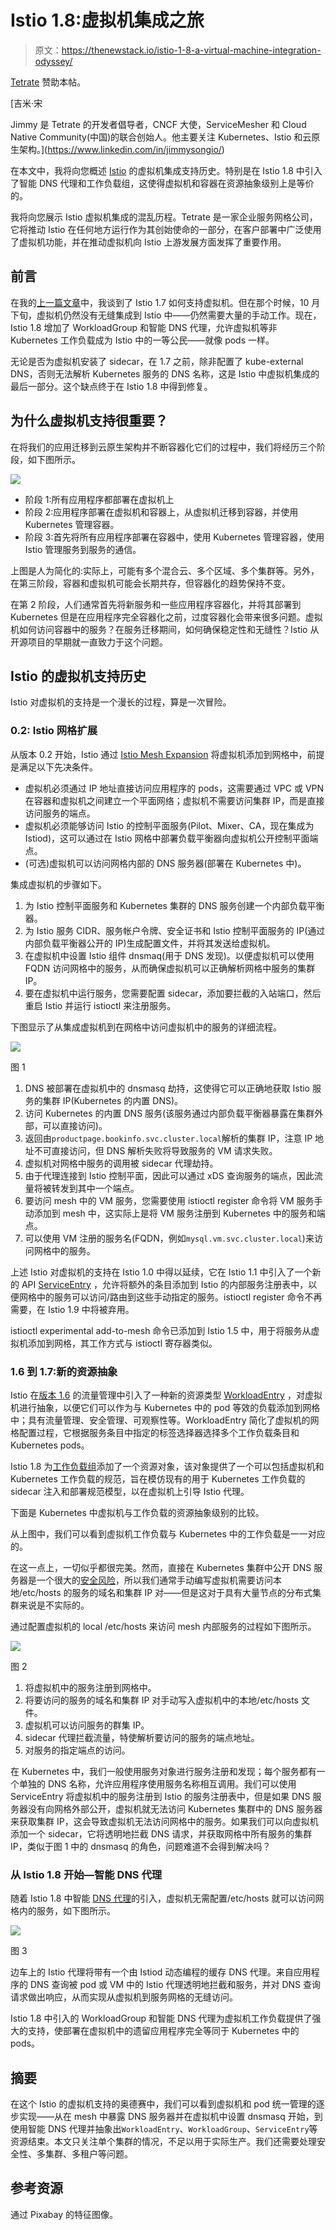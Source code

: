# Istio 1.8:虚拟机集成之旅

> 原文：<https://thenewstack.io/istio-1-8-a-virtual-machine-integration-odyssey/>

[Tetrate](https://www.tetrate.io/) 赞助本帖。

 [吉米·宋

Jimmy 是 Tetrate 的开发者倡导者，CNCF 大使，ServiceMesher 和 Cloud Native Community(中国)的联合创始人。他主要关注 Kubernetes、Istio 和云原生架构。](https://www.linkedin.com/in/jimmysongio/) 

在本文中，我将向您概述 [Istio](https://istio.io/) 的虚拟机集成支持历史。特别是在 Istio 1.8 中引入了智能 DNS 代理和工作负载组，这使得虚拟机和容器在资源抽象级别上是等价的。

我将向您展示 Istio 虚拟机集成的混乱历程。Tetrate 是一家企业服务网格公司，它将推动 Istio 在任何地方运行作为其创始使命的一部分，在客户部署中广泛使用了虚拟机功能，并在推动虚拟机向 Istio 上游发展方面发挥了重要作用。

## 前言

在我的[上一篇文章](https://thenewstack.io/how-to-integrate-virtual-machines-into-istio-service-mesh/)中，我谈到了 Istio 1.7 如何支持虚拟机。但在那个时候，10 月下旬，虚拟机仍然没有无缝集成到 Istio 中——仍然需要大量的手动工作。现在，Istio 1.8 增加了 WorkloadGroup 和智能 DNS 代理，允许虚拟机等非 Kubernetes 工作负载成为 Istio 中的一等公民——就像 pods 一样。

无论是否为虚拟机安装了 sidecar，在 1.7 之前，除非配置了 kube-external DNS，否则无法解析 Kubernetes 服务的 DNS 名称，这是 Istio 中虚拟机集成的最后一部分。这个缺点终于在 Istio 1.8 中得到修复。

## 为什么虚拟机支持很重要？

在将我们的应用迁移到云原生架构并不断容器化它们的过程中，我们将经历三个阶段，如下图所示。

![](img/334b3ebaaa8c534fef411175a32a2f6c.png)

*   阶段 1:所有应用程序都部署在虚拟机上
*   阶段 2:应用程序部署在虚拟机和容器上，从虚拟机迁移到容器，并使用 Kubernetes 管理容器。
*   阶段 3:首先将所有应用程序部署在容器中，使用 Kubernetes 管理容器，使用 Istio 管理服务到服务的通信。

上图是人为简化的:实际上，可能有多个混合云、多个区域、多个集群等。另外，在第三阶段，容器和虚拟机可能会长期共存，但容器化的趋势保持不变。

在第 2 阶段，人们通常首先将新服务和一些应用程序容器化，并将其部署到 Kubernetes 但是在应用程序完全容器化之前，过度容器化会带来很多问题。虚拟机如何访问容器中的服务？在服务迁移期间，如何确保稳定性和无缝性？Istio 从开源项目的早期就一直致力于这个问题。

## Istio 的虚拟机支持历史

Istio 对虚拟机的支持是一个漫长的过程，算是一次冒险。

### 0.2: Istio 网格扩展

从版本 0.2 开始，Istio 通过 [Istio Mesh Expansion](https://istio.io/v0.2/docs/setup/kubernetes/mesh-expansion.html) 将虚拟机添加到网格中，前提是满足以下先决条件。

*   虚拟机必须通过 IP 地址直接访问应用程序的 pods，这需要通过 VPC 或 VPN 在容器和虚拟机之间建立一个平面网络；虚拟机不需要访问集群 IP，而是直接访问服务的端点。
*   虚拟机必须能够访问 Istio 的控制平面服务(Pilot、Mixer、CA，现在集成为 Istiod)，这可以通过在 Istio 网格中部署负载平衡器向虚拟机公开控制平面端点。
*   (可选)虚拟机可以访问网格内部的 DNS 服务器(部署在 Kubernetes 中)。

集成虚拟机的步骤如下。

1.  为 Istio 控制平面服务和 Kubernetes 集群的 DNS 服务创建一个内部负载平衡器。
2.  为 Istio 服务 CIDR、服务帐户令牌、安全证书和 Istio 控制平面服务的 IP(通过内部负载平衡器公开的 IP)生成配置文件，并将其发送给虚拟机。
3.  在虚拟机中设置 Istio 组件 dnsmaq(用于 DNS 发现)。以便虚拟机可以使用 FQDN 访问网格中的服务，从而确保虚拟机可以正确解析网格中服务的集群 IP。
4.  要在虚拟机中运行服务，您需要配置 sidecar，添加要拦截的入站端口，然后重启 Istio 并运行 istioctl 来注册服务。

下图显示了从集成虚拟机到在网格中访问虚拟机中的服务的详细流程。

![](img/3e600df532def7987de1a27bec84a358.png)

图 1

1.  DNS 被部署在虚拟机中的 dnsmasq 劫持，这使得它可以正确地获取 Istio 服务的集群 IP(Kubernetes 的内置 DNS)。
2.  访问 Kubernetes 的内置 DNS 服务(该服务通过内部负载平衡器暴露在集群外部，可以直接访问)。
3.  返回由`productpage.bookinfo.svc.cluster.local`解析的集群 IP，注意 IP 地址不可直接访问，但 DNS 解析失败将导致服务的 VM 请求失败。
4.  虚拟机对网格中服务的调用被 sidecar 代理劫持。
5.  由于代理连接到 Istio 控制平面，因此可以通过 xDS 查询服务的端点，因此流量将被转发到其中一个端点。
6.  要访问 mesh 中的 VM 服务，您需要使用 istioctl register 命令将 VM 服务手动添加到 mesh 中，这实际上是将 VM 服务注册到 Kubernetes 中的服务和端点。
7.  可以使用 VM 注册的服务名(FQDN，例如`mysql.vm.svc.cluster.local`)来访问网格中的服务。

上述 Istio 对虚拟机的支持在 Istio 1.0 中得以延续，它在 Istio 1.1 中引入了一个新的 API [ServiceEntry](https://istio.io/latest/docs/reference/config/networking/service-entry/) ，允许将额外的条目添加到 Istio 的内部服务注册表中，以便网格中的服务可以访问/路由到这些手动指定的服务。istioctl register 命令不再需要，在 Istio 1.9 中将被弃用。

istioctl experimental add-to-mesh 命令已添加到 Istio 1.5 中，用于将服务从虚拟机添加到网格，其工作方式与 istioctl 寄存器类似。

### 1.6 到 1.7:新的资源抽象

Istio 在[版本 1.6](https://istio.io/latest/news/releases/1.6.x/announcing-1.6/) 的流量管理中引入了一种新的资源类型 [WorkloadEntry](https://istio.io/latest/docs/reference/config/networking/workload-entry/) ，对虚拟机进行抽象，以便它们可以作为与 Kubernetes 中的 pod 等效的负载添加到网格中；具有流量管理、安全管理、可观察性等。WorkloadEntry 简化了虚拟机的网格配置过程，它根据服务条目中指定的标签选择器选择多个工作负载条目和 Kubernetes pods。

Istio 1.8 为[工作负载组](http://istio.io/latest/docs/reference/config/networking/workload-group/)添加了一个资源对象，该对象提供了一个可以包括虚拟机和 Kubernetes 工作负载的规范，旨在模仿现有的用于 Kubernetes 工作负载的 sidecar 注入和部署规范模型，以在虚拟机上引导 Istio 代理。

下面是 Kubernetes 中虚拟机与工作负载的资源抽象级别的比较。

从上图中，我们可以看到虚拟机工作负载与 Kubernetes 中的工作负载是一一对应的。

在这一点上，一切似乎都很完美。然而，直接在 Kubernetes 集群中公开 DNS 服务器是一个很大的[安全风险](https://blog.aquasec.com/dns-spoofing-kubernetes-clusters)，所以我们通常手动编写虚拟机需要访问本地/etc/hosts 的服务的域名和集群 IP 对——但是这对于具有大量节点的分布式集群来说是不实际的。

通过配置虚拟机的 local /etc/hosts 来访问 mesh 内部服务的过程如下图所示。

![](img/736d56d3f6976142f11e558855003c21.png)

图 2

1.  将虚拟机中的服务注册到网格中。
2.  将要访问的服务的域名和集群 IP 对手动写入虚拟机中的本地/etc/hosts 文件。
3.  虚拟机可以访问服务的群集 IP。
4.  sidecar 代理拦截流量，特使解析要访问的服务的端点地址。
5.  对服务的指定端点的访问。

在 Kubernetes 中，我们一般使用服务对象进行服务注册和发现；每个服务都有一个单独的 DNS 名称，允许应用程序使用服务名称相互调用。我们可以使用 ServiceEntry 将虚拟机中的服务注册到 Istio 的服务注册表中，但是如果 DNS 服务器没有向网格外部公开，虚拟机就无法访问 Kubernetes 集群中的 DNS 服务器来获取集群 IP，这会导致虚拟机无法访问网格中的服务。如果我们可以向虚拟机添加一个 sidecar，它将透明地拦截 DNS 请求，并获取网格中所有服务的集群 IP，类似于图 1 中的 dnsmasq 的角色，问题难道不会得到解决吗？

### 从 Istio 1.8 开始—智能 DNS 代理

随着 Istio 1.8 中智能 [DNS 代理](https://cloudnative.to/blog/istio-dns-proxy/)的引入，虚拟机无需配置/etc/hosts 就可以访问网格内的服务，如下图所示。

![](img/ffb14dc0b08399ed1621ca66ccea8e45.png)

图 3

边车上的 Istio 代理将带有一个由 Istiod 动态编程的缓存 DNS 代理。来自应用程序的 DNS 查询被 pod 或 VM 中的 Istio 代理透明地拦截和服务，并对 DNS 查询请求做出响应，从而实现从虚拟机到服务网格的无缝访问。

Istio 1.8 中引入的 WorkloadGroup 和智能 DNS 代理为虚拟机工作负载提供了强大的支持，使部署在虚拟机中的遗留应用程序完全等同于 Kubernetes 中的 pods。

## 摘要

在这个 Istio 的虚拟机支持的奥德赛中，我们可以看到虚拟机和 pod 统一管理的逐步实现——从在 mesh 中暴露 DNS 服务器并在虚拟机中设置 dnsmasq 开始，到使用智能 DNS 代理并抽象出`WorkloadEntry`、`WorkloadGroup`、`ServiceEntry`等资源结束。本文只关注单个集群的情况，不足以用于实际生产。我们还需要处理安全性、多集群、多租户等问题。

## 参考资源

通过 Pixabay 的特征图像。

<svg xmlns:xlink="http://www.w3.org/1999/xlink" viewBox="0 0 68 31" version="1.1"><title>Group</title> <desc>Created with Sketch.</desc></svg>